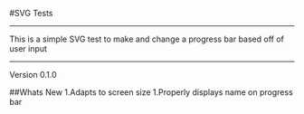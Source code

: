 #SVG Tests
___

This is a simple SVG test to make and change a progress bar based off of user input

___
Version 0.1.0

##Whats New
1.Adapts to screen size
1.Properly displays name on progress bar
